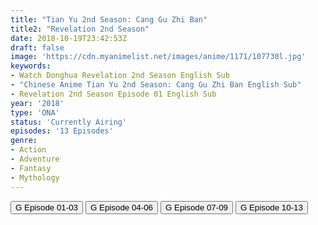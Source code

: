 ```yaml
---
title: "Tian Yu 2nd Season: Cang Gu Zhi Ban"
title2: "Revelation 2nd Season"
date: 2018-10-19T23:42:53Z
draft: false
image: 'https://cdn.myanimelist.net/images/anime/1171/107730l.jpg'
keywords:
- Watch Donghua Revelation 2nd Season English Sub
- "Chinese Anime Tian Yu 2nd Season: Cang Gu Zhi Ban English Sub"
- Revelation 2nd Season Episode 01 English Sub
year: '2018'
type: 'ONA'
status: 'Currently Airing'
episodes: '13 Episodes'
genre:
- Action
- Adventure
- Fantasy
- Mythology
---
```


<div class="d-g gg-5 gtc-r ai-c">
<button onclick="window.open('?gog=tian-yu-2nd-season-cang-gu-zhi-ban-episode-1-3','_blank')">G Episode 01-03</button>
<button onclick="window.open('?gog=tian-yu-2nd-season-cang-gu-zhi-ban-episode-4-6','_blank')">G Episode 04-06</button>
<button onclick="window.open('?gog=tian-yu-2nd-season-cang-gu-zhi-ban-episode-7-9','_blank')">G Episode 07-09</button>
<button onclick="window.open('?gog=tian-yu-2nd-season-cang-gu-zhi-ban-episode-10-13','_blank')">G Episode 10-13</button>
</div>